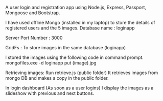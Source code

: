 A user login and registration app using Node.js, Express, Passport, Mongoose and Bootstrap.

I have used offline Mongo (installed in my laptop) to store the details of registered users and the 5 images.
Database name : loginapp

Server Port Number : 3000

GridFs : To store images in the same database (loginapp)

I stored the images using the following code in command prompt.
     mongofiles.exe -d loginapp put (image).jpg

Retrieving images:
 Run retrieve.js (public folder)
 It retrieves images from mongo DB and makes a copy in the public folder.

In login dashboard (As soon as a user logins) I display the images as a slideshow with previous and next buttons.
